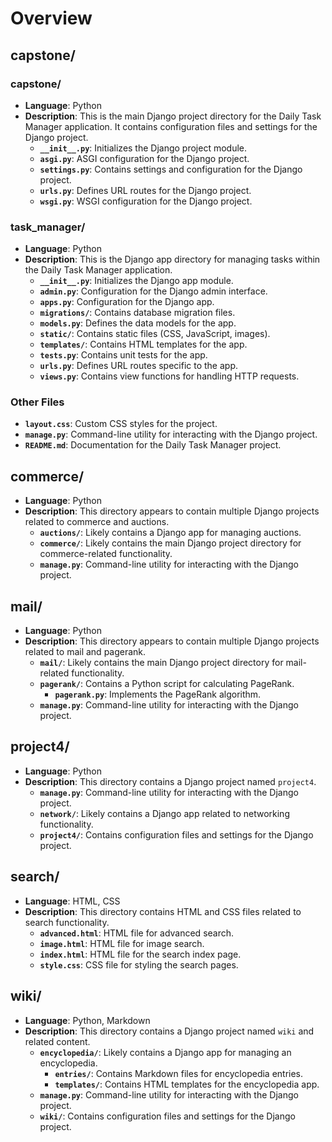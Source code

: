 # Overview

## capstone/

### capstone/
- **Language**: Python
- **Description**: This is the main Django project directory for the Daily Task Manager application. It contains configuration files and settings for the Django project.
  - **`__init__.py`**: Initializes the Django project module.
  - **`asgi.py`**: ASGI configuration for the Django project.
  - **`settings.py`**: Contains settings and configuration for the Django project.
  - **`urls.py`**: Defines URL routes for the Django project.
  - **`wsgi.py`**: WSGI configuration for the Django project.

### task_manager/
- **Language**: Python
- **Description**: This is the Django app directory for managing tasks within the Daily Task Manager application.
  - **`__init__.py`**: Initializes the Django app module.
  - **`admin.py`**: Configuration for the Django admin interface.
  - **`apps.py`**: Configuration for the Django app.
  - **`migrations/`**: Contains database migration files.
  - **`models.py`**: Defines the data models for the app.
  - **`static/`**: Contains static files (CSS, JavaScript, images).
  - **`templates/`**: Contains HTML templates for the app.
  - **`tests.py`**: Contains unit tests for the app.
  - **`urls.py`**: Defines URL routes specific to the app.
  - **`views.py`**: Contains view functions for handling HTTP requests.

### Other Files
- **`layout.css`**: Custom CSS styles for the project.
- **`manage.py`**: Command-line utility for interacting with the Django project.
- **`README.md`**: Documentation for the Daily Task Manager project.

## commerce/
- **Language**: Python
- **Description**: This directory appears to contain multiple Django projects related to commerce and auctions.
  - **`auctions/`**: Likely contains a Django app for managing auctions.
  - **`commerce/`**: Likely contains the main Django project directory for commerce-related functionality.
  - **`manage.py`**: Command-line utility for interacting with the Django project.

## mail/
- **Language**: Python
- **Description**: This directory appears to contain multiple Django projects related to mail and pagerank.
  - **`mail/`**: Likely contains the main Django project directory for mail-related functionality.
  - **`pagerank/`**: Contains a Python script for calculating PageRank.
    - **`pagerank.py`**: Implements the PageRank algorithm.
  - **`manage.py`**: Command-line utility for interacting with the Django project.

## project4/
- **Language**: Python
- **Description**: This directory contains a Django project named `project4`.
  - **`manage.py`**: Command-line utility for interacting with the Django project.
  - **`network/`**: Likely contains a Django app related to networking functionality.
  - **`project4/`**: Contains configuration files and settings for the Django project.

## search/
- **Language**: HTML, CSS
- **Description**: This directory contains HTML and CSS files related to search functionality.
  - **`advanced.html`**: HTML file for advanced search.
  - **`image.html`**: HTML file for image search.
  - **`index.html`**: HTML file for the search index page.
  - **`style.css`**: CSS file for styling the search pages.

## wiki/
- **Language**: Python, Markdown
- **Description**: This directory contains a Django project named `wiki` and related content.
  - **`encyclopedia/`**: Likely contains a Django app for managing an encyclopedia.
    - **`entries/`**: Contains Markdown files for encyclopedia entries.
    - **`templates/`**: Contains HTML templates for the encyclopedia app.
  - **`manage.py`**: Command-line utility for interacting with the Django project.
  - **`wiki/`**: Contains configuration files and settings for the Django project.